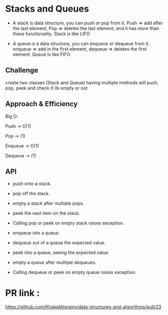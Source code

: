 # Stacks and Queues

* A stack is data structure, you can push or pop from it. Push => add after the last element, Pop => deletes the last element, and it has more than these functionality. Stack is like LIFO

* A queue is a data structure, you can enqueue or dequeue from it. enqueue => add in the first element, dequeue => deletes the first element. Queue is like FIFO

## Challenge

create two classes (Stack and Queue) having multiple methods will push, pop, peek and check if its empty or not.

## Approach & Efficiency

Big O:

Push ->  O(1)

Pop -> (1)

Enqueue -> O(1)

Dequeue -> (1)

## API

* push onto a stack.

* pop off the stack.

* empty a stack after multiple pops.

* peek the next item on the stack.

* Calling pop or peek on empty stack raises exception.

* enqueue into a queue.

* dequeue out of a queue the expected value.

* peek into a queue, seeing the expected value.

* empty a queue after multiple dequeues.

* Calling dequeue or peek on empty queue raises exception.

# PR link :

https://github.com/KhaledAlqrainy/data-structures-and-algorithms/pull/23